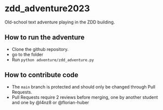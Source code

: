 # zdd_adventure2023
Old-school text adventure playing in the ZDD building.


## How to run the adventure
- Clone the github repository.
- go to the folder
- Run `python adventure/zdd_adventure.py`

## How to contribute code
- The `main` branch is protected and should only be changed through Pull Requests.
- Pull Requests require 2 reviews before merging, one by another student and one by @l4nz8 or @florian-huber
